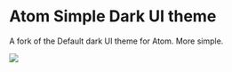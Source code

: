 # Atom Simple Dark UI theme

A fork of the Default dark UI theme for Atom. More simple.

![](https://dl.dropboxusercontent.com/u/24929618/assets/atom-simple-dark-ui.png)
